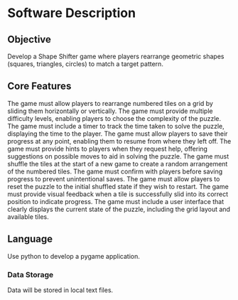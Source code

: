 # Software Description

## Objective

Develop a Shape Shifter game where players rearrange geometric shapes (squares, triangles, circles) to match a target pattern.

## Core Features

The game must allow players to rearrange numbered tiles on a grid by sliding them horizontally or vertically.
The game must provide multiple difficulty levels, enabling players to choose the complexity of the puzzle.
The game must include a timer to track the time taken to solve the puzzle, displaying the time to the player.
The game must allow players to save their progress at any point, enabling them to resume from where they left off.
The game must provide hints to players when they request help, offering suggestions on possible moves to aid in solving the puzzle.
The game must shuffle the tiles at the start of a new game to create a random arrangement of the numbered tiles.
The game must confirm with players before saving progress to prevent unintentional saves.
The game must allow players to reset the puzzle to the initial shuffled state if they wish to restart.
The game must provide visual feedback when a tile is successfully slid into its correct position to indicate progress.
The game must include a user interface that clearly displays the current state of the puzzle, including the grid layout and available tiles.


## Language

Use python to develop a pygame application.
### Data Storage

Data will be stored in local text files.